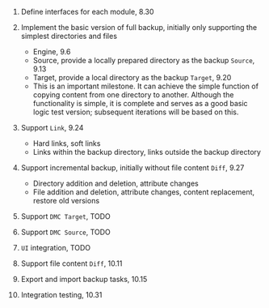 1. Define interfaces for each module, 8.30
2. Implement the basic version of full backup, initially only supporting the simplest directories and files

    - Engine, 9.6
    - Source, provide a locally prepared directory as the backup `Source`, 9.13
    - Target, provide a local directory as the backup `Target`, 9.20

    * This is an important milestone. It can achieve the simple function of copying content from one directory to another. Although the functionality is simple, it is complete and serves as a good basic logic test version; subsequent iterations will be based on this.

3. Support `Link`, 9.24
    - Hard links, soft links
    - Links within the backup directory, links outside the backup directory
4. Support incremental backup, initially without file content `Diff`, 9.27
    - Directory addition and deletion, attribute changes
    - File addition and deletion, attribute changes, content replacement, restore old versions
5. Support `DMC Target`, TODO
6. Support `DMC Source`, TODO
7. `UI` integration, TODO
8. Support file content `Diff`, 10.11
9. Export and import backup tasks, 10.15
10. Integration testing, 10.31
